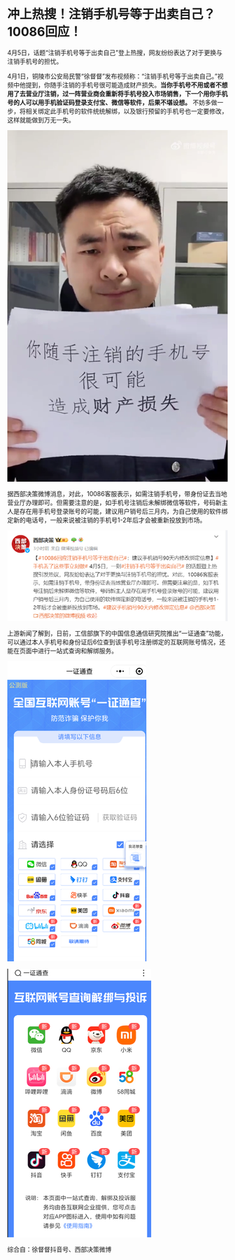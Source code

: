 # 冲上热搜！注销手机号等于出卖自己？10086回应！

4月5日，话题“注销手机号等于出卖自己”登上热搜，网友纷纷表达了对于更换与注销手机号的担忧。

4月1日，铜陵市公安局民警“徐督督”发布视频称：“注销手机号等于出卖自己。”视频中他提到，你随手注销的手机号很可能造成财产损失。**当你手机号不用或者不想用了去营业厅注销，过一阵营业商会重新将手机号投入市场销售，下一个用你手机号的人可以用手机验证码登录支付宝、微信等软件，后果不堪设想。**
不妨多做一步，将相关绑定此手机号的软件统统解绑，以及银行预留的手机号也一定要修改，这样就能做到万无一失。

![b1233e8290ff1709e30caa155e3cd1b4.jpg](https://raw.githubusercontent.com/qqhsx/qqnews_image/main/2024/04/05/冲上热搜！注销手机号等于出卖自己？10086回应！/b1233e8290ff1709e30caa155e3cd1b4.jpg)

据西部决策微博消息，对此，10086客服表示，如需注销手机号，带身份证去当地营业厅办理即可。但需要注意的是，如手机号注销后未解绑微信等软件，号码新主人是存在用手机号登录账号的可能，建议用户销号后三月内，为自己使用的软件绑定新的电话号，一般来说被注销的手机号1-2年后才会被重新投放到市场。

![854cc7e18b8a876a4950615430f7020c.jpg](https://raw.githubusercontent.com/qqhsx/qqnews_image/main/2024/04/05/冲上热搜！注销手机号等于出卖自己？10086回应！/854cc7e18b8a876a4950615430f7020c.jpg)

上游新闻了解到，日前，工信部旗下的中国信息通信研究院推出“一证通查”功能，可以通过本人手机号和身份证后6位查到该手机号注册绑定的互联网账号情况，还能在页面中进行一站式查询和解绑服务。

![b8a029d60ffaa62b2e1d4f383902b416.jpg](https://raw.githubusercontent.com/qqhsx/qqnews_image/main/2024/04/05/冲上热搜！注销手机号等于出卖自己？10086回应！/b8a029d60ffaa62b2e1d4f383902b416.jpg)

![b25987f2206cf17ccdfd9d468af95cc8.jpg](https://raw.githubusercontent.com/qqhsx/qqnews_image/main/2024/04/05/冲上热搜！注销手机号等于出卖自己？10086回应！/b25987f2206cf17ccdfd9d468af95cc8.jpg)

综合自：徐督督抖音号、西部决策微博

